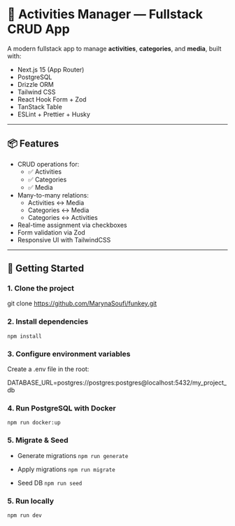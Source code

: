 # 🧩 Activities Manager — Fullstack CRUD App

A modern fullstack app to manage **activities**, **categories**, and **media**, built with:

- Next.js 15 (App Router)
- PostgreSQL
- Drizzle ORM
- Tailwind CSS
- React Hook Form + Zod
- TanStack Table
- ESLint + Prettier + Husky

---

## 📦 Features

- CRUD operations for:
  - ✅ Activities
  - ✅ Categories
  - ✅ Media
- Many-to-many relations:
  - Activities ↔ Media
  - Categories ↔ Media
  - Categories ↔ Activities
- Real-time assignment via checkboxes
- Form validation via Zod
- Responsive UI with TailwindCSS

---

## 🚀 Getting Started

### 1. Clone the project

git clone https://github.com/MarynaSoufi/funkey.git

### 2. Install dependencies

`npm install`

### 3. Configure environment variables

Create a .env file in the root:

DATABASE_URL=postgres://postgres:postgres@localhost:5432/my_project_db

### 4. Run PostgreSQL with Docker

`npm run docker:up`

### 5. Migrate & Seed

- Generate migrations
  `npm run generate`

- Apply migrations
  `npm run migrate`

- Seed DB
  `npm run seed`

### 5. Run locally

`npm run dev`
